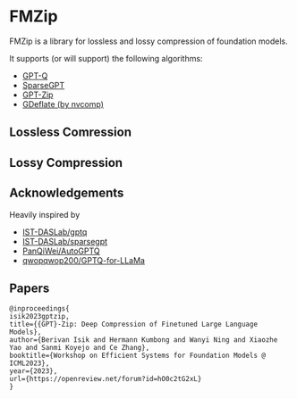 # FMZip

FMZip is a library for lossless and lossy compression of foundation models.

It supports (or will support) the following algorithms:

- [GPT-Q](https://arxiv.org/abs/2210.17323)
- [SparseGPT](https://arxiv.org/pdf/2301.00774.pdf)
- [GPT-Zip](https://openreview.net/forum?id=hO0c2tG2xL)
- [GDeflate (by nvcomp)](https://developer.nvidia.com/nvcomp)

## Lossless Comression

## Lossy Compression


## Acknowledgements

Heavily inspired by

* [IST-DASLab/gptq](https://github.com/IST-DASLab/gptq)
* [IST-DASLab/sparsegpt](https://github.com/IST-DASLab/sparsegpt)
* [PanQiWei/AutoGPTQ](https://github.com/PanQiWei/AutoGPTQ)
* [qwopqwop200/GPTQ-for-LLaMa](https://github.com/qwopqwop200/GPTQ-for-LLaMa)

## Papers

```
@inproceedings{
isik2023gptzip,
title={{GPT}-Zip: Deep Compression of Finetuned Large Language Models},
author={Berivan Isik and Hermann Kumbong and Wanyi Ning and Xiaozhe Yao and Sanmi Koyejo and Ce Zhang},
booktitle={Workshop on Efficient Systems for Foundation Models @ ICML2023},
year={2023},
url={https://openreview.net/forum?id=hO0c2tG2xL}
}
```